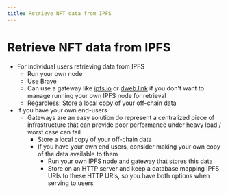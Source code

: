 ```yaml
---
title: Retrieve NFT data from IPFS
---
```



# Retrieve NFT data from IPFS
- For individual users retrieving data from IPFS
    - Run your own node
    - Use Brave
    - Can use a gateway like [ipfs.io](http://ipfs.io) or [dweb.link](http://dweb.link) if you don't want to manage running your own IPFS node for retrieval
    - Regardless: Store a local copy of your off-chain data
- If you have your own end-users
    - Gateways are an easy solution do represent a centralized piece of infrastructure that can provide poor performance under heavy load / worst case can fail
        - Store a local copy of your off-chain data
        - If you have your own end users, consider making your own copy of the data available to them
            - Run your own IPFS node and gateway that stores this data
            - Store on an HTTP server and keep a database mapping IPFS URIs to these HTTP URIs, so you have both options when serving to users
